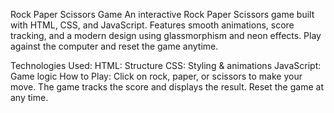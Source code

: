 Rock Paper Scissors Game
An interactive Rock Paper Scissors game built with HTML, CSS, and JavaScript. Features smooth animations, score tracking, and a modern design using glassmorphism and neon effects. Play against the computer and reset the game anytime.

Technologies Used:
HTML: Structure
CSS: Styling & animations
JavaScript: Game logic
How to Play:
Click on rock, paper, or scissors to make your move. The game tracks the score and displays the result. Reset the game at any time.

